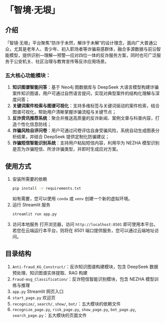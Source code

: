 # 「智境·无垠」

## 介绍

「智镜·无垠」平台聚焦“防诈于未然，解诈于未解”的设计理念，面向广大普通公众，尤其是老年人、青少年、初入职场者等诈骗易感群体，融合多源数据与前沿智能模型，提供识别—理解—预警—应对四位一体的反诈服务方案，同时也可广泛服务于公安机关、社区治理与教育宣传等反诈应用场景。

### 五大核心功能模块：

1. **知识图谱智能问答**：基于 Neo4j 图数据库与 DeepSeek 大语言模型构建诈骗案件知识图谱，用户可通过自然语言提问，实现对典型案件的结构化理解与深度问答；
2. **关键词案件检索与图谱可视化**：支持多维标签与关键词驱动的案件检索，结合图谱可视化，帮助用户清晰掌握诈骗流程与关键节点；
3. **反诈资讯推荐系统**：聚合并推送高质量的反诈新闻、案例文章与科普内容，打造个性化信息防线；
4. **诈骗风险自评问卷**：用户可通过问卷评估自身受骗风险，系统自动生成图表分析结果，并结合 DeepSeek 提供定制化防骗建议；
5. **诈骗短信智能识别系统**：支持用户粘贴短信内容，利用华为 NEZHA 模型识别是否为诈骗短信、所涉诈骗类型，并即时生成应对方案。

## 使用方式

1. 安装所需要的依赖
    ```bash
    pip install -r requirements.txt
    ```
    如有需要，您可以使用 `conda` 或 `venv` 创建一个新的虚拟环境。
2. 运行 Streamlit 服务
    ```bash
    streamlit run app.py
    ```
3. 访问本地服务
    打开浏览器，访问 `http://localhost:8501` 即可使用本平台。若您在云端运行本平台，则将在 8501 端口提供服务，您可以通过云端地址访问。

## 目录结构

1. `Anti-fraud_KG_Construct/`：反诈知识图谱构建模块，包含 DeepSeek 数据预处理、知识图谱实体提取、RAG 构建
2. `Fraud-msg_Classification/`：反诈短信智能识别模块，包含 NEZHA 模型训练与推理
3. `app.py` Streamlit 网页入口
4. `start_page.py` 欢迎页
5. `recognize/`, `search/`, `show/`, `bot/`：五大模块的依赖文件
6. `recognize_page.py`, `risk_page.py`, `show_page.py`, `bot_page.py`, `search_page.py`：五大模块的页面文件